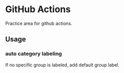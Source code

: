 # GitHub Actions

Practice area for github actions.

## Usage

### auto category labeling

If no specific group is labeled, add default group label.
